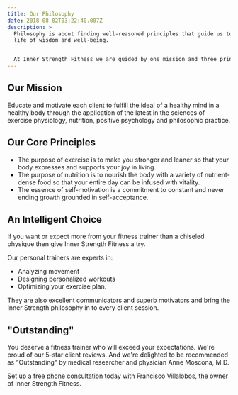 ```yaml
---
title: Our Philosophy
date: 2018-08-02T03:22:40.007Z
description: >
  Philosophy is about finding well-reasoned principles that guide us towards a
  life of wisdom and well-being.


  At Inner Strength Fitness we are guided by one mission and three principles.
---
```

## Our Mission

Educate and motivate each client to fulfill the ideal of a healthy mind in a healthy body through the application of the latest in the sciences of exercise physiology, nutrition, positive psychology and philosophic practice.

## Our Core Principles

* The purpose of exercise is to make you stronger and leaner so that your body expresses and supports your joy in living.
* The purpose of nutrition is to nourish the body with a variety of nutrient-dense food so that your entire day can be infused with vitality.
* The essence of self-motivation is a commitment to constant and never ending growth grounded in self-acceptance. 

## An Intelligent Choice

If you want or expect more from your fitness trainer than a chiseled physique then give Inner Strength Fitness a try.

Our personal trainers are experts in:

* Analyzing movement
* Designing personalized workouts
* Optimizing your exercise plan. 

They are also excellent communicators and superb motivators and bring the Inner Strength philosophy in to every client session.

## "Outstanding"

You deserve a fitness trainer who will exceed your expectations. We're proud of our 5-star client reviews. And we're delighted to be recommended as "Outstanding" by medical researcher and physician Anne Moscona, M.D.

Set up a free <a href="https://calendly.com/isfny/15min" target="blank">phone consultation</a> today with Francisco Villalobos, the owner of Inner Strength Fitness.
